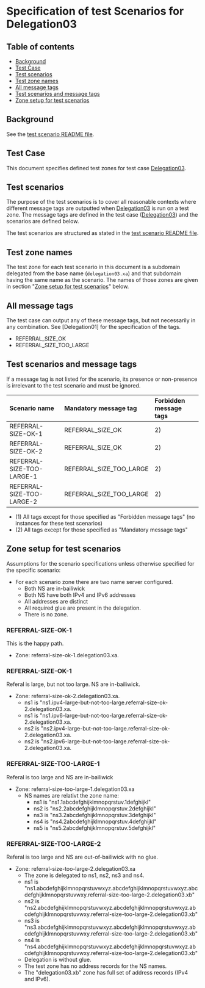 # Specification of test Scenarios for Delegation03


## Table of contents

* [Background](#background)
* [Test Case](#test-case)
* [Test scenarios](#test-scenarios)
* [Test zone names](#test-zone-names)
* [All message tags](#all-message-tags)
* [Test scenarios and message tags](#test-scenarios-and-message-tags)
* [Zone setup for test scenarios]


## Background

See the [test scenario README file].


## Test Case
This document specifies defined test zones for test case [Delegation03].


## Test scenarios

The purpose of the test scenarios is to cover all reasonable contexts where
different message tags are outputted when [Delegation03] is run on a test zone.
The message tags are defined in the test case ([Delegation03]) and the scenarios
are defined below.

The test scenarios are structured as stated in the [test scenario README file].

## Test zone names

The test zone for each test scenario in this document is a subdomain delegated
from the base name (`delegation03.xa`) and that subdomain having the same name as the
scenario. The names of those zones are given in section
"[Zone setup for test scenarios]" below.

## All message tags

The test case can output any of these message tags, but not necessarily in any
combination. See [Delegation01] for the specification of the tags.

* REFERRAL_SIZE_OK
* REFERRAL_SIZE_TOO_LARGE

## Test scenarios and message tags

If a message tag is not listed for the scenario, its presence or non-presence is
irrelevant to the test scenario and must be ignored.


Scenario name                 | Mandatory message tag                    | Forbidden message tags
:-----------------------------|:-----------------------------------------|:-------------------------------------------
REFERRAL-SIZE-OK-1            | REFERRAL_SIZE_OK                         | 2)
REFERRAL-SIZE-OK-2            | REFERRAL_SIZE_OK                         | 2)
REFERRAL-SIZE-TOO-LARGE-1     | REFERRAL_SIZE_TOO_LARGE                  | 2)
REFERRAL-SIZE-TOO-LARGE-2     | REFERRAL_SIZE_TOO_LARGE                  | 2)

* (1) All tags except for those specified as "Forbidden message tags" (no
  instances for these test scenarios)
* (2) All tags except for those specified as "Mandatory message tags"


## Zone setup for test scenarios

Assumptions for the scenario specifications unless otherwise specified for the
specific scenario:
* For each scenario zone there are two name server configured.
  * Both NS are in-bailiwick
  * Both NS have both IPv4 and IPv6 addresses
  * All addresses are distinct
  * All required glue are present in the delegation.
  * There is no zone.

### REFERRAL-SIZE-OK-1
This is the happy path.

* Zone: referral-size-ok-1.delegation03.xa.

### REFERRAL-SIZE-OK-1
Referal is large, but not too large. NS are in-bailiwick.

* Zone: referral-size-ok-2.delegation03.xa.
  * ns1 is "ns1.ipv4-large-but-not-too-large.referral-size-ok-2.delegation03.xa.
  * ns1 is "ns1.ipv6-large-but-not-too-large.referral-size-ok-2.delegation03.xa.
  * ns2 is "ns2.ipv4-large-but-not-too-large.referral-size-ok-2.delegation03.xa.
  * ns2 is "ns2.ipv6-large-but-not-too-large.referral-size-ok-2.delegation03.xa.

### REFERRAL-SIZE-TOO-LARGE-1
Referal is too large and NS are in-bailiwick

* Zone: referral-size-too-large-1.delegation03.xa
  * NS names are relativt the zone name:
    * ns1 is "ns1.1abcdefghijklmnopqrstuv.1defghijkl"
    * ns2 is "ns2.2abcdefghijklmnopqrstuv.2defghijkl"
    * ns3 is "ns3.2abcdefghijklmnopqrstuv.3defghijkl"
    * ns4 is "ns4.2abcdefghijklmnopqrstuv.4defghijkl"
    * ns5 is "ns5.2abcdefghijklmnopqrstuv.5defghijkl"


### REFERRAL-SIZE-TOO-LARGE-2
Referal is too large and NS are out-of-bailiwick with no glue.

* Zone: referral-size-too-large-2.delegation03.xa
  * The zone is delegated to ns1, ns2, ns3 and ns4.
  * ns1 is "ns1.abcdefghijklmnopqrstuvwxyz.abcdefghijklmnopqrstuvwxyz.abcdefghijklmnopqrstuvwxy.referral-size-too-large-2.delegation03.xb"
  * ns2 is "ns2.abcdefghijklmnopqrstuvwxyz.abcdefghijklmnopqrstuvwxyz.abcdefghijklmnopqrstuvwxy.referral-size-too-large-2.delegation03.xb"
  * ns3 is "ns3.abcdefghijklmnopqrstuvwxyz.abcdefghijklmnopqrstuvwxyz.abcdefghijklmnopqrstuvwxy.referral-size-too-large-2.delegation03.xb"
  * ns4 is "ns4.abcdefghijklmnopqrstuvwxyz.abcdefghijklmnopqrstuvwxyz.abcdefghijklmnopqrstuvwxy.referral-size-too-large-2.delegation03.xb"
  * Delegation is without glue.
  * The test zone has no address records for the NS names.
  * The "delegation03.xb" zone has full set of address records (IPv4 and IPv6).

[Delegation03]:                                                   ../../tests/Delegation-TP/delegation03.md
[RCODE Name]:                                                     https://www.iana.org/assignments/dns-parameters/dns-parameters.xhtml#dns-parameters-6
[test scenario README file]:                                      ../README.md
[Zone setup for test scenarios]:                                  #zone-setup-for-test-scenarios

